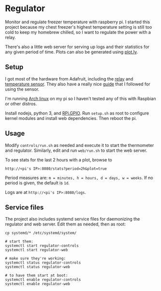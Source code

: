 Regulator
=========
Monitor and regulate freezer temperature with raspberry pi. I started this
project because my chest freezer's highest temperature setting is still too cold
to keep my homebrew chilled, so I want to regulate the power with a relay.

There's also a little web server for serving up logs and their statistics for
any given period of time. Plots can also be generated using [plot.ly][0].

Setup
-----
I got most of the hardware from Adafruit, including the [relay][1] and
[temperature sensor][2]. They also have a really nice [guide][3] that I
followed for using the sensor.

I'm running [Arch linux][4] on my pi so I haven't tested any of this with
Raspbian or other distros.

Install nodejs, python 3, and [RPi.GPIO][5]. Run `setup.sh` as root to
configure kernel modules and install web dependencies. Then reboot the pi.

Usage
-----
Modify `controls/run.sh` as needed and execute it to start the thermometer and
regulator. Similarly, edit and run `web/run.sh` to start the web server.

To see stats for the last 2 hours with a plot, browse to

    http://<pi's IP>:8080/stats?period=2h&plot=true

Period measures are: `m = minutes, h = hours, d = days, w = weeks`.
If no period is given, the default is `1d`.

Logs are at `http://<pi's IP>:8080/logs`.

Service files
-------------
The project also includes systemd service files for daemonizing the regulator
and web server. Edit them as needed, then as root:

    cp systemd/* /etc/systemd/system/

    # start them:
    systemctl start regulator-controls
    systemctl start regulator-web

    # make sure they're working:
    systemctl status regulator-controls
    systemctl status regulator-web

    # to have them start at boot:
    systemctl enable regulator-controls
    systemctl enable regulator-web

[0]: https://plot.ly
[1]: https://www.adafruit.com/products/268
[2]: https://www.adafruit.com/products/381
[3]: https://learn.adafruit.com/adafruits-raspberry-pi-lesson-11-ds18b20-temperature-sensing/overview
[4]: http://archlinuxarm.org/platforms/armv6/raspberry-pi
[5]: https://pypi.python.org/pypi/RPi.GPIO
